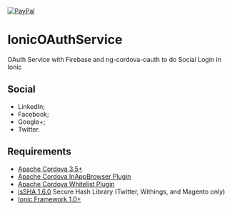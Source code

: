 [![PayPal](https://img.shields.io/badge/paypal-donate-yellow.svg)](https://www.paypal.com/cgi-bin/webscr?cmd=_s-xclick&hosted_button_id=NR8YJSJX353AC)

# IonicOAuthService

OAuth Service with Firebase and ng-cordova-oauth to do Social Login in Ionic

## Social

 - LinkedIn;
 - Facebook;
 - Google+;
 - Twitter.

## Requirements

* [Apache Cordova 3.5+](https://cordova.apache.org/)
* [Apache Cordova InAppBrowser Plugin](http://cordova.apache.org/docs/en/3.0.0/cordova_inappbrowser_inappbrowser.md.html)
* [Apache Cordova Whitelist Plugin](https://github.com/apache/cordova-plugin-whitelist)
* [jsSHA 1.6.0](https://github.com/Caligatio/jsSHA) Secure Hash Library (Twitter, Withings, and Magento only)
* [Ionic Framework 1.0+](http://ionicframework.com/)